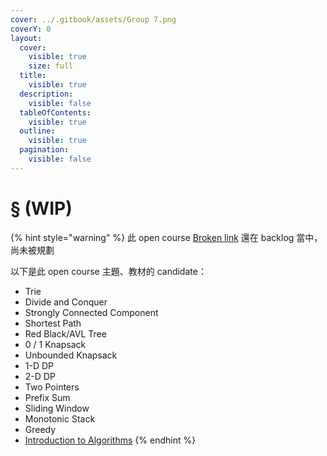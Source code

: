 ```yaml
---
cover: ../.gitbook/assets/Group 7.png
coverY: 0
layout:
  cover:
    visible: true
    size: full
  title:
    visible: true
  description:
    visible: false
  tableOfContents:
    visible: true
  outline:
    visible: true
  pagination:
    visible: false
---
```


# § (WIP)

{% hint style="warning" %}
此 open course [Broken link](broken-reference "mention") 還在 backlog 當中，尚未被規劃



以下是此 open course 主題、教材的 candidate：

* Trie
* Divide and Conquer
* Strongly Connected Component
* Shortest Path
* Red Black/AVL Tree
* 0 / 1 Knapsack
* Unbounded Knapsack
* 1-D DP
* 2-D DP
* Two Pointers
* Prefix Sum
* Sliding Window
* Monotonic Stack
* Greedy
* [Introduction to Algorithms](https://www.google.com/search?sca\_esv=3a628dd368b03a2a\&cs=0\&sxsrf=ACQVn08DXFCXn0pN9tigNdym4E\_-YJN78g:1707901606216\&q=Introduction+to+Algorithms\&stick=H4sIAAAAAAAAAONgVeLUz9U3sEwvMzMwEkrMSc8vyizJyFUoSa0oScrPzz7FiJA\_xcirn65vaFiSXJViWVVsCOOn5WaVJFVUpMD4xeZ5ZeY56TkwfpJ5cZFBrilQngtklqlBVWWxBZSTZ5qSZWiEpLLAsCKlCsYvqio0jjc0yIEqNqnKsTSxPMXIA5I0SiowMTEqzoabGm9QaQ6TM8kyyS1ON4eZk2VSkGWaUpbziPEeI7fAyx\_3hKWuME5ac\_Ia41lGLgGf\_Pzi1JzKoNScxJLUlJB8IVEuNte8ksySSiFuKU4udpDxWQVlQq5c3MGpJSH5vvkpmWmVQmZCJlycvqm5SalFxf5pQupcXM75OTmpySWZ-XlCklLiXKL6yXABfViAFitFGrntujTtHJuDIAMQKHkGO0hpaAlysbnk5yZm5gkey550P0D2ib2WMBdHSGJFfl5-bqVg4fGsA0883tsrcXIC9Si0i72112KYwMTYtG\_FITYODkYBBiMmDoYqBp5FrFKeeSVF-SmlYGsVSvIVHGGRWjyBjREAhs4Xq\_EBAAA\&sa=X\&ved=2ahUKEwjajLGkvaqEAxXRzjgGHdjjBdwQ7fAIegQIABBK)
{% endhint %}
